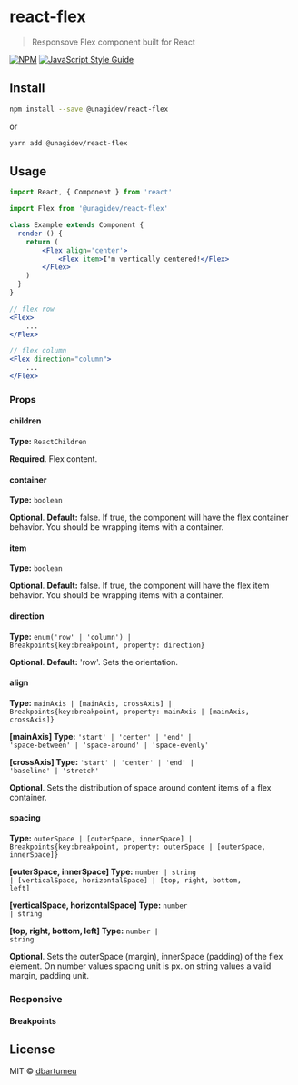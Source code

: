 # react-flex

> Responsove Flex component built for React

[![NPM](https://img.shields.io/npm/v/react-flex.svg)](https://www.npmjs.com/package/react-flex) [![JavaScript Style Guide](https://img.shields.io/badge/code_style-standard-brightgreen.svg)](https://standardjs.com)

## Install

```bash
npm install --save @unagidev/react-flex
```
or 
```bash
yarn add @unagidev/react-flex
```

## Usage

```jsx
import React, { Component } from 'react'

import Flex from '@unagidev/react-flex'

class Example extends Component {
  render () {
    return (
        <Flex align='center'>
            <Flex item>I'm vertically centered!</Flex>
        </Flex>
    )
  }
}
```

```jsx
// flex row
<Flex>
    ...
</Flex>

// flex column
<Flex direction="column">
    ...
</Flex>
```

### Props

#### children
**Type:** <code>ReactChildren</code>

**Required**. Flex content.

#### container
**Type:** <code>boolean</code>

**Optional**. **Default:** false. If true, the component will have the flex container behavior. You should be wrapping items with a container.

#### item
**Type:** <code>boolean</code>

**Optional**. **Default:** false. If true, the component will have the flex item behavior. You should be wrapping items with a container.

#### direction
**Type:** <code>enum('row' | 'column') | Breakpoints{key:breakpoint, property: direction}</code>

**Optional**. **Default:** 'row'. Sets the orientation.

#### align
**Type:** <code>mainAxis | [mainAxis, crossAxis] | Breakpoints{key:breakpoint, property: mainAxis | [mainAxis, crossAxis]}</code>

**[mainAxis] Type:** <code>'start' | 'center' | 'end' | 'space-between' | 'space-around' | 'space-evenly'</code>

**[crossAxis] Type:** <code>'start' | 'center' | 'end' | 'baseline' | 'stretch' </code>

**Optional**. Sets the distribution of space around content items of a flex container.

#### spacing
**Type:** <code>outerSpace | [outerSpace, innerSpace] | Breakpoints{key:breakpoint, property: outerSpace | [outerSpace, innerSpace]}</code>

**[outerSpace, innerSpace] Type:** <code>number | string | [verticalSpace, horizontalSpace] | [top, right, bottom, left]</code>

**[verticalSpace, horizontalSpace] Type:** <code>number | string</code>

**[top, right, bottom, left] Type:** <code>number | string</code>

**Optional**. Sets the outerSpace (margin), innerSpace (padding) of the flex element. On number values spacing unit is px.
on string values a valid margin, padding unit.

### Responsive
#### Breakpoints



## License

MIT © [dbartumeu](https://github.com/dbartumeu)

